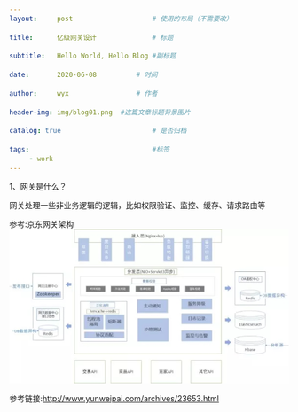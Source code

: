 ```yaml
---
layout:     post   				    # 使用的布局（不需要改）

title:      亿级网关设计				# 标题 

subtitle:   Hello World, Hello Blog #副标题

date:       2020-06-08			# 时间

author:     wyx					# 作者

header-img: img/blog01.png 	#这篇文章标题背景图片

catalog: true 						# 是否归档

tags:								#标签
     - work
---
```


1、网关是什么？

网关处理一些非业务逻辑的逻辑，比如权限验证、监控、缓存、请求路由等

参考:京东网关架构![](img/网关.jpg)

参考链接:<http://www.yunweipai.com/archives/23653.html>